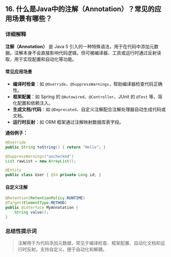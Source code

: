 ## 16. 什么是Java中的注解（Annotation）？常见的应用场景有哪些？

### 详细解释

**注解（Annotation）** 是 Java 5 引入的一种特殊语法，用于在代码中添加元数据。注解本身不会直接影响代码逻辑，但可被编译器、工具或运行时通过反射读取，用于实现配置和自动化等功能。

#### 常见应用场景
- **编译时检查**：如 `@Override`、`@SuppressWarnings`，帮助编译器检查代码正确性。
- **框架配置**：如 Spring 的 `@Autowired`、`@Controller`、JUnit 的 `@Test` 等，简化配置和依赖注入。
- **生成文档/代码**：如 `@Deprecated`、自定义注解配合注解处理器自动生成代码或文档。
- **运行时反射**：如 ORM 框架通过注解映射数据库表字段。

**通俗例子：**
```java
@Override
public String toString() { return "Hello"; }

@SuppressWarnings("unchecked")
List rawList = new ArrayList();

@Entity
public class User { @Id private Long id; }
```

#### 自定义注解
```java
@Retention(RetentionPolicy.RUNTIME)
@Target(ElementType.METHOD)
public @interface MyAnnotation {
    String value();
}
```

### 总结性提示词

> 注解用于为代码添加元数据，常见于编译检查、框架配置、自动化文档和运行时反射。支持自定义，便于自动化和解耦。
